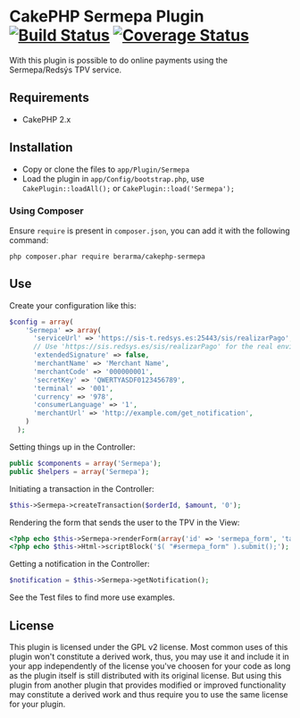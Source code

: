# CakePHP Sermepa Plugin [![Build Status](https://travis-ci.org/berarma/cakephp-sermepa.svg?branch=master)](https://travis-ci.org/berarma/cakephp-sermepa) [![Coverage Status](https://coveralls.io/repos/berarma/cakephp-sermepa/badge.png?branch=master)](https://coveralls.io/r/berarma/cakephp-sermepa?branch=master)

With this plugin is possible to do online payments using the Sermepa/Redsýs TPV
service.

## Requirements

* CakePHP 2.x

## Installation

* Copy or clone the files to `app/Plugin/Sermepa`
* Load the plugin in `app/Config/bootstrap.php`, use `CakePlugin::loadAll();`
  or `CakePlugin::load('Sermepa');`

### Using Composer

Ensure `require` is present in `composer.json`, you can add it with the
following command:
```
php composer.phar require berarma/cakephp-sermepa
```

## Use

Create your configuration like this:

```php
$config = array(
    'Sermepa' => array(
      'serviceUrl' => 'https://sis-t.redsys.es:25443/sis/realizarPago', // Testing
      // Use 'https://sis.redsys.es/sis/realizarPago' for the real environment
      'extendedSignature' => false,
      'merchantName' => 'Merchant Name',
      'merchantCode' => '000000001',
      'secretKey' => 'QWERTYASDF0123456789',
      'terminal' => '001',
      'currency' => '978',
      'consumerLanguage' => '1',
      'merchantUrl' => 'http://example.com/get_notification',
    )
  );
```

Setting things up in the Controller:

```php
public $components = array('Sermepa');
public $helpers = array('Sermepa');
```

Initiating a transaction in the Controller:

```php
$this->Sermepa->createTransaction($orderId, $amount, '0');
```

Rendering the form that sends the user to the TPV in the View:

```php
<?php echo $this->Sermepa->renderForm(array('id' => 'sermepa_form', 'target' => '_blank')); ?>
<?php echo $this->Html->scriptBlock('$( "#sermepa_form" ).submit();'); ?>
```

Getting a notification in the Controller:

```php
$notification = $this->Sermepa->getNotification();
```

See the Test files to find more use examples.

## License

This plugin is licensed under the GPL v2 license. Most common uses of this
plugin won't constitute a derived work, thus, you may use it and include it in
your app independently of the license you've choosen for your code as long as
the plugin itself is still distributed with its original license. But using
this plugin from another plugin that provides modified or improved
functionality may constitute a derived work and thus require you to use the
same license for your plugin.

